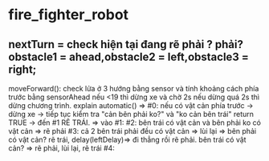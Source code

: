 # fire_fighter_robot
nextTurn = check hiện tại đang rẽ phải ? phải?
obstacle1 = ahead,obstacle2 = left,obstacle3 = right;
---
moveForward(): check lửa ở 3 hướng bằng sensor và tính khoảng cách phía trước bằng sensorAhead nếu <19 thì dừng xe và chờ 2s nếu dừng quá 2s thì dừng chương trình.
explain automatic() 
=> #0: nếu có vật cản phía trước -> dừng xe -> tiếp tục kiểm tra "cản bên phải ko?" và "ko cản bên trái" return TRUE -> đến #1 RẼ TRÁI.
=> vào #1: 
#2: bên trái có vật cản và bên phải ko có vật cản => rẽ phải
#3: cả 2 bên trái phải đều có vật cản => lùi lại => bên phải có vật cản? rẽ trái, delay(leftDelay)=> đi thẳng rồi rẽ phải.
bên trái có vật cản? => rẽ phải, lùi lại, rẽ trái
#4:

